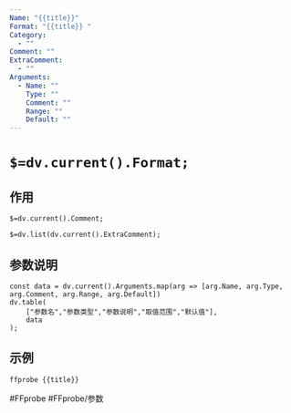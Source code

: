```yaml
---
Name: "{{title}}"
Format: "{{title}} "
Category:
  - ""
Comment: ""
ExtraComment:
  - ""
Arguments:
  - Name: ""
    Type: ""
    Comment: ""
    Range: ""
    Default: ""
---
```


# `$=dv.current().Format;`

## 作用
`$=dv.current().Comment;`

`$=dv.list(dv.current().ExtraComment);`

## 参数说明
```dataviewjs
const data = dv.current().Arguments.map(arg => [arg.Name, arg.Type, arg.Comment, arg.Range, arg.Default])
dv.table(
	["参数名","参数类型","参数说明","取值范围","默认值"],
	data
);
```

## 示例
```bash
ffprobe {{title}}
```

#FFprobe #FFprobe/参数
